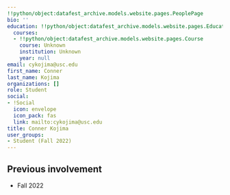 ```yaml
---
!!python/object:datafest_archive.models.website.pages.PeoplePage
bio: ''
education: !!python/object:datafest_archive.models.website.pages.Education
  courses:
  - !!python/object:datafest_archive.models.website.pages.Course
    course: Unknown
    institution: Unknown
    year: null
email: cykojima@usc.edu
first_name: Conner
last_name: Kojima
organizations: []
role: Student
social:
- !Social
  icon: envelope
  icon_pack: fas
  link: mailto:cykojima@usc.edu
title: Conner Kojima
user_groups:
- Student (Fall 2022)
---
```



## Previous involvement

* Fall 2022

